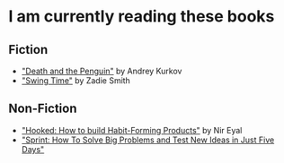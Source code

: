 # I am currently reading these books

## Fiction
- ["Death and the Penguin"](https://www.amazon.co.uk/gp/product/B0050OLHBW/ref=oh_aui_d_detailpage_o04_?ie=UTF8&psc=1) by Andrey Kurkov
- ["Swing Time"](https://www.amazon.co.uk/gp/product/0141036605/ref=oh_aui_detailpage_o06_s00?ie=UTF8&psc=1) by Zadie Smith


## Non-Fiction
- ["Hooked: How to build Habit-Forming Products"](https://www.amazon.co.uk/dp/B00NW01MKM/ref=dp-kindle-redirect?_encoding=UTF8&btkr=1) by Nir Eyal
- ["Sprint: How To Solve Big Problems and Test New Ideas in Just Five Days"](https://www.amazon.co.uk/Sprint-Solve-Problems-Test-Ideas-ebook/dp/B017S92JUY/ref=sr_1_1?s=digital-text&ie=UTF8&qid=1502711764&sr=1-1&keywords=Sprint)
